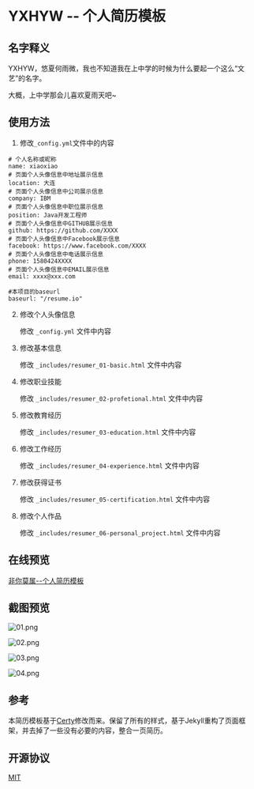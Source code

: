 # YXHYW -- 个人简历模板

## 名字释义

YXHYW，悠夏何雨微，我也不知道我在上中学的时候为什么要起一个这么“文艺”的名字。

大概，上中学那会儿喜欢夏雨天吧~

## 使用方法

1. 修改`_config.yml`文件中的内容

```
# 个人名称或昵称
name: xiaoxiao
# 页面个人头像信息中地址展示信息
location: 大连
# 页面个人头像信息中公司展示信息
company: IBM
# 页面个人头像信息中职位展示信息
position: Java开发工程师
# 页面个人头像信息中GITHUB展示信息
github: https://github.com/XXXX
# 页面个人头像信息中Facebook展示信息
facebook: https://www.facebook.com/XXXX
# 页面个人头像信息中电话展示信息
phone: 1580424XXXX
# 页面个人头像信息中EMAIL展示信息
email: xxxx@xxx.com

#本项目的baseurl
baseurl: "/resume.io"
```

2. 修改个人头像信息

	修改 `_config.yml` 文件中内容

3. 修改基本信息
 
	修改 `_includes/resumer_01-basic.html` 文件中内容

4. 修改职业技能

    修改 `_includes/resumer_02-profetional.html` 文件中内容

5. 修改教育经历

    修改 `_includes/resumer_03-education.html` 文件中内容

6. 修改工作经历

    修改 `_includes/resumer_04-experience.html` 文件中内容

7. 修改获得证书

	修改 `_includes/resumer_05-certification.html` 文件中内容

8. 修改个人作品

	修改 `_includes/resumer_06-personal_project.html` 文件中内容


## 在线预览

[非你莫属--个人简历模板](http://xiaodan_yu.gitee.io/resume.io)

## 截图预览

![01.png](https://github.com/ikym/resume/blob/master/snapshot/11_01.png)

![02.png](https://github.com/ikym/resume/blob/master/snapshot/11_02.png)

![03.png](https://github.com/ikym/resume/blob/master/snapshot/11_03.png)

![04.png](https://github.com/ikym/resume/blob/master/snapshot/11_04.png)


## 参考

本简历模板基于[Certy](http://sc.chinaz.com/moban/170307198220.htm)修改而来。保留了所有的样式，基于Jekyll重构了页面框架，并去掉了一些没有必要的内容，整合一页简历。

## 开源协议
[MIT](https://github.com/ikym/resume/blob/master/LICENSE)
